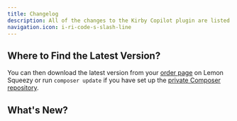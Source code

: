 ```yaml
---
title: Changelog
description: All of the changes to the Kirby Copilot plugin are listed here.
navigation.icon: i-ri-code-s-slash-line
---
```


## Where to Find the Latest Version?

You can then download the latest version from your [order page](https://app.lemonsqueezy.com/my-orders) on Lemon Squeezy or run `composer update` if you have set up the [private Composer repository](/docs/getting-started/installation#composer).

## What's New?
